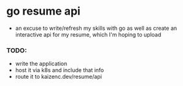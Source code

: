 # go resume api

* an excuse to write/refresh my skills with go as well as create an interactive api for my resume, which I'm hoping to upload

### TODO:
* write the application
* host it via k8s and include that info
* route it to kaizenc.dev/resume/api
